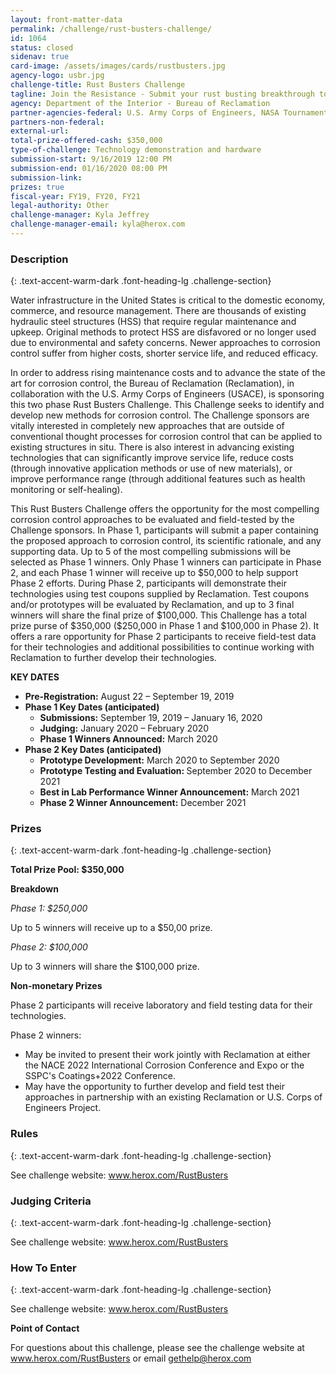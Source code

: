 ```yaml
---
layout: front-matter-data
permalink: /challenge/rust-busters-challenge/
id: 1064
status: closed
sidenav: true
card-image: /assets/images/cards/rustbusters.jpg
agency-logo: usbr.jpg
challenge-title: Rust Busters Challenge
tagline: Join the Resistance - Submit your rust busting breakthrough to extend the life of water infrastructure in the United States.
agency: Department of the Interior - Bureau of Reclamation
partner-agencies-federal: U.S. Army Corps of Engineers, NASA Tournament Labs
partners-non-federal: 
external-url:
total-prize-offered-cash: $350,000
type-of-challenge: Technology demonstration and hardware
submission-start: 9/16/2019 12:00 PM
submission-end: 01/16/2020 08:00 PM 
submission-link:  
prizes: true
fiscal-year: FY19, FY20, FY21
legal-authority: Other
challenge-manager: Kyla Jeffrey
challenge-manager-email: kyla@herox.com
---
```




<!-- Description start -->
### Description
{: .text-accent-warm-dark .font-heading-lg .challenge-section}

<p>Water infrastructure in the United States is critical to the domestic economy, commerce, and resource management. There are thousands of existing hydraulic steel structures (HSS) that require regular maintenance and upkeep. Original methods to protect HSS are disfavored or no longer used due to environmental and safety concerns. Newer approaches to corrosion control suffer from higher costs, shorter service life, and reduced efficacy.</p>
<p>In order to address rising maintenance costs and to advance the state of the art for corrosion control, the Bureau of Reclamation (Reclamation), in collaboration with the U.S. Army Corps of Engineers (USACE), is sponsoring this two phase Rust Busters Challenge. This Challenge seeks to identify and develop new methods for corrosion control. The Challenge sponsors are vitally interested in completely new approaches that are outside of conventional thought processes for corrosion control that can be applied to existing structures in situ. There is also interest in advancing existing technologies that can significantly improve service life, reduce costs (through innovative application methods or use of new materials), or improve performance range (through additional features such as health monitoring or self-healing).</p>
<p>This Rust Busters Challenge offers the opportunity for the most compelling corrosion control approaches to be evaluated and field-tested by the Challenge sponsors. In Phase 1, participants will submit a paper containing the proposed approach to corrosion control, its scientific rationale, and any supporting data. Up to 5 of the most compelling submissions will be selected as Phase 1 winners. Only Phase 1 winners can participate in Phase 2, and each Phase 1 winner will receive up to $50,000 to help support Phase 2 efforts. During Phase 2, participants will demonstrate their technologies using test coupons supplied by Reclamation. Test coupons and/or prototypes will be evaluated by Reclamation, and up to 3 final winners will share the final prize of $100,000. This Challenge has a total prize purse of $350,000 ($250,000 in Phase 1 and $100,000 in Phase 2). It offers a rare opportunity for Phase 2 participants to receive field-test data for their technologies and additional possibilities to continue working with Reclamation to further develop their technologies.</p>
<p><strong>KEY DATES</strong></p>
<ul>
<li><strong>Pre-Registration:</strong> August 22 &ndash; September 19, 2019</li>
<li><strong>Phase 1 Key Dates (anticipated)</strong>
<ul>
<li><strong>Submissions:</strong> September 19, 2019 &ndash; January 16, 2020</li>
<li><strong>Judging:</strong> January 2020 &ndash; February 2020</li>
<li><strong>Phase 1 Winners Announced:</strong> March 2020</li>
</ul>
</li>
<li><strong>Phase 2 Key Dates (anticipated)</strong>
<ul>
<li><strong>Prototype Development:</strong> March 2020 to September 2020</li>
<li><strong>Prototype Testing and Evaluation: </strong>September 2020 to December 2021</li>
<li><strong>Best in Lab Performance Winner Announcement:</strong> March 2021</li>
<li><strong>Phase 2 Winner Announcement:</strong> December 2021</li>
</ul>
</li>
</ul>

<!-- Prizes start -->
### Prizes
{: .text-accent-warm-dark .font-heading-lg .challenge-section}

<p><strong>Total Prize Pool: $350,000</strong></p>
<p><strong>Breakdown</strong></p>
<p><em>Phase 1: $250,000</em></p>
<p>Up to 5 winners will receive up to a $50,00 prize.</p>
<p><em>Phase 2: $100,000</em> </p>
<p>Up to 3 winners will share the $100,000 prize.</p>
<p><strong>Non-monetary Prizes</strong></p>
<p>Phase 2 participants will receive laboratory and field testing data for their technologies.</p>
<p>Phase 2 winners:</p>
<ul>
<li>May be invited to present their work jointly with Reclamation at either the NACE 2022 International Corrosion Conference and Expo or the SSPC's Coatings+2022 Conference.</li>
<li>May have the opportunity to further develop and field test their approaches in partnership with an existing Reclamation or U.S. Corps of Engineers Project.</li>
</ul>

<!-- Rules start -->
### Rules 
{: .text-accent-warm-dark .font-heading-lg .challenge-section}

<p>See challenge website: <a href="http://www.herox.com/RustBusters">www.herox.com/RustBusters</a></p>

<!-- Judging start -->
### Judging Criteria
{: .text-accent-warm-dark .font-heading-lg .challenge-section}

<p>See challenge website: <a href="http://www.herox.com/RustBusters">www.herox.com/RustBusters</a></p>

<!--  How To Enter start -->
### How To Enter
{: .text-accent-warm-dark .font-heading-lg .challenge-section}

<p>See challenge website: <a href="http://www.herox.com/RustBusters">www.herox.com/RustBusters</a></p>

<p><strong>Point of Contact</strong></p>
<p>For questions about this challenge, please see the challenge website at <a href="http://www.herox.com/RustBusters">www.herox.com/RustBusters</a> or email <a href="mailto:gethelp@herox.com">gethelp@herox.com</a></p>
